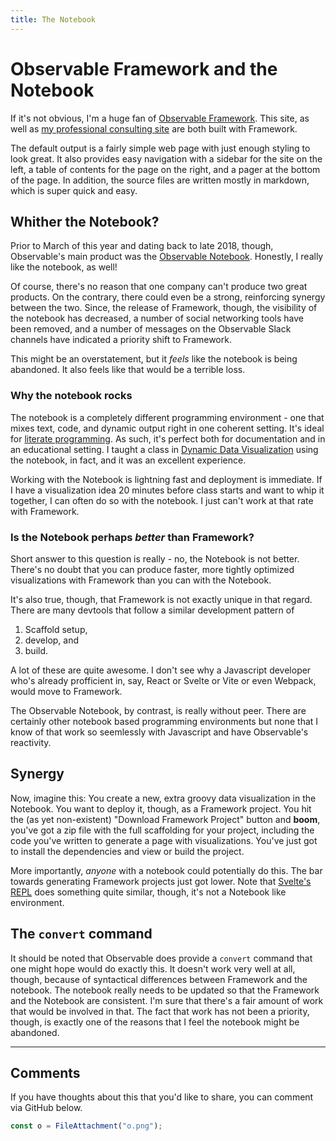 ```yaml
---
title: The Notebook
---
```


<h1>Observable Framework and the Notebook</h1>

If it's not obvious, I'm a huge fan of [Observable Framework](https://observablehq.com/framework/). This site, as well as [my professional consulting site](https://wncviz.com/) are both built with Framework.

The default output is a fairly simple web page with just enough styling to look great. It also provides easy navigation with a sidebar for the site on the left, a table of contents for the page on the right, and a pager at the bottom of the page. In addition, the source files are written mostly in markdown, which is super quick and easy.

## Whither the Notebook?

Prior to March of this year and dating back to late 2018, though, Observable's main product was the [Observable Notebook](https://observablehq.com/documentation/notebooks/). Honestly, I really like the notebook, as well!

Of course, there's no reason that one company can't produce two great products. On the contrary, there could even be a strong, reinforcing synergy between the two. Since, the release of Framework, though, the visibility of the notebook has decreased, a number of social networking tools have been removed, and a number of messages on the Observable Slack channels have indicated a priority shift to Framework.

This might be an overstatement, but it *feels* like the notebook is being abandoned. It also feels like that would be a terrible loss.

### Why the notebook rocks

The notebook is a completely different programming environment - one that mixes text, code, and dynamic output right in one coherent setting. It's ideal for [literate programming](https://en.wikipedia.org/wiki/Literate_programming). As such, it's perfect both for documentation and in an educational setting. I taught a class in [Dynamic Data Visualization](https://observablehq.com/@ddv373/dynamic-data-visualization-csci373) using the notebook, in fact, and it was an excellent experience.

Working with the Notebook is lightning fast and deployment is immediate. If I have a visualization idea 20 minutes before class starts and want to whip it together, I can often do so with the notebook. I just can't work at that rate with Framework.

### Is the Notebook perhaps *better* than Framework?

Short answer to this question is really - no, the Notebook is not better. There's no doubt that you can produce faster, more tightly optimized visualizations with Framework than you can with the Notebook.

It's also true, though, that Framework is not exactly unique in that regard. There are many devtools that follow a similar development pattern of

1. Scaffold setup,
2. develop, and
3. build.

A lot of these are quite awesome.  I don't see why a Javascript developer who's already profficient in, say, React or Svelte or Vite or even Webpack, would move to Framework.

The Observable Notebook, by contrast, is really without peer. There are certainly other notebook based programming environments but none that I know of that work so seemlessly with Javascript and have Observable's reactivity.

## Synergy

Now, imagine this: You create a new, extra groovy data visualization in the Notebook. You want to deploy it, though, as a Framework project. You hit the (as yet non-existent) "Download Framework Project" button and **boom**, you've got a zip file with the full scaffolding for your project, including the code you've written to generate a page with visualizations. You've just got to install the dependencies and view or build the project.

More importantly, *anyone* with a notebook could potentially do this. The bar towards generating Framework projects just got lower. Note that [Svelte's REPL](https://svelte.dev/repl/) does something quite similar, though, it's not a Notebook like environment.

## The `convert` command

It should be noted that Observable does provide a `convert` command that one might hope would do exactly this. It doesn't work very well at all, though, because of syntactical differences between Framework and the notebook. The notebook really needs to be updated so that the Framework and the Notebook are consistent. I'm sure that there's a fair amount of work that would be involved in that. The fact that work has not been a priority, though, is exactly one of the reasons that I feel the notebook might be abandoned.

---

## Comments

If you have thoughts about this that you'd like to share, you can comment via GitHub below.

<script src="https://giscus.app/client.js"
  data-repo="mcmcclur/MarkOnFramework"
  data-repo-id="R_kgDOM1U_mw"
  data-category="Blog Comments"
  data-category-id="DIC_kwDOM1U_m84CisbR"
  data-mapping="title"
  data-strict="0"
  data-reactions-enabled="1"
  data-emit-metadata="0"
  data-input-position="top"
  data-theme="light"
  data-lang="en"
  crossorigin="anonymous"
  async>
</script>


```js
const o = FileAttachment("o.png");
```


<div style="display: none">
  ${o.image()}
</div>

